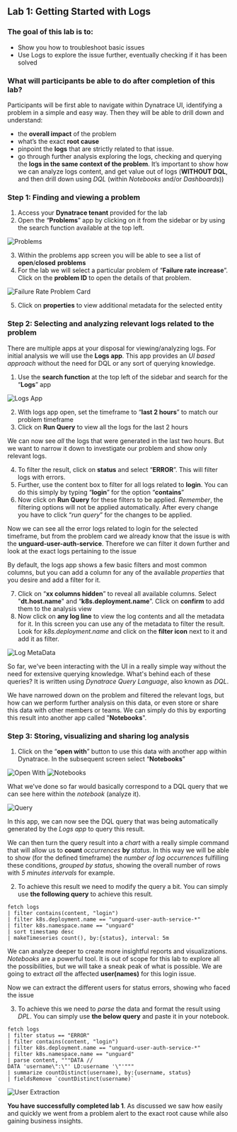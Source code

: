 ## Lab 1: Getting Started with Logs
 
### The goal of this lab is to:
- Show you how to troubleshoot basic issues
- Use Logs to explore the issue further, eventually checking if it has been solved

### What will participants be able to do after completion of this lab? 
Participants will be first able to navigate within Dynatrace UI, identifying a problem in a simple and easy way. Then they will be able to drill down and understand:  
- the **overall impact** of the problem  
- what’s the exact **root cause**   
- pinpoint the **logs** that are strictly related to that issue.   
- go through further analysis exploring the logs, checking and querying the **logs in the same context of the problem**. It’s important to show how we can analyze logs content, and get value out of logs (**WITHOUT DQL**, and then drill down using *DQL* (within *Notebooks* and/or *Dashboards*))

### Step 1: Finding and viewing a problem
1. Access your **Dynatrace tenant** provided for the lab
2. Open the “**Problems**” app by clicking on it from the sidebar or by using the search function available at the top left.

![Problems](../../assets/images/Problems.png)

3. Within the problems app screen you will be able to see a list of **open**/**closed** **problems**
4. For the lab we will select a particular problem of “**Failure rate increase**”. Click on the **problem ID** to open the details of that problem.  

![Failure Rate Problem Card](../../assets/images/FailureRateIncrease.png)

5. Click on **properties** to view additional metadata for the selected entity

### Step 2:  Selecting and analyzing relevant logs related to the problem
There are multiple apps at your disposal for viewing/analyzing logs. For initial analysis we will use the **Logs app**. This app provides an *UI based approach* without the need for DQL or any sort of querying knowledge.

1. Use the **search function** at the top left of the sidebar and search for the “**Logs**” app  

![Logs App](../../assets/images/LogsApp.png)

2. With logs app open, set the timeframe to “**last 2 hours**” to match our problem timeframe
3. Click on **Run Query** to view all the logs for the last 2 hours

We can now see *all* the logs that were generated in the last two hours. But we want to narrow it down to investigate our problem and show only relevant logs. 

4. To filter the result, click on **status** and select “**ERROR**”. This will filter logs with errors.
5.	Further, use the content box to filter for all logs related to **login**. You can do this simply by typing “**login**” for the option “**contains**”
6. Now click on **Run Query** for these filters to be applied. *Remember*, the filtering options will not be applied automatically. After every change you have to click “*run query*” for the changes to be applied.

Now we can see all the error logs related to login for the selected timeframe, but from the problem card we already know that the issue is with the **unguard-user-auth-service**. Therefore we can filter it down further and look at the exact logs pertaining to the issue

By default, the logs app shows a few basic filters and most common columns, but you can add a column for any of the available *properties* that you desire and add a filter for it.

7. Click on “**xx columns hidden**” to reveal all available columns. Select "**dt.host.name**" and “**k8s.deployment.name**”. Click on **confirm** to add them to the analysis view
8. Now click on **any log line** to view the log contents and all the metadata for it. In this screen you can use any of the metadata to filter the result. Look for *k8s.deployment.name* and click on the **filter icon** next to it and add it as filter.  

![Log MetaData](../../assets/images/LogDetails.png)

So far, we've been interacting with the UI in a really simple way without the need for extensive querying knowledge. What's behind each of these queries? It is written using *Dynatrace Query Language*, also known as *DQL*. 

We have narrowed down on the problem and filtered the relevant logs, but how can we perform further analysis on this data, or even store or share this data with other members or teams. We can simply do this by exporting this result into another app called "**Notebooks**".

### Step 3: Storing, visualizing and sharing log analysis
1. Click on the “**open with**” button to use this data with another app within Dynatrace. In the subsequent screen select “**Notebooks**”

![Open With](../../assets/images/OpenWith.png)
![Notebooks](../../assets/images/Notebooks.png)

What we've done so far would basically correspond to a DQL query that we can see here within the *notebook* (analyze it).
 
![Query](../../assets/images/DQLQuery.png)

In this app, we can now see the DQL query that was being automatically generated by the *Logs app* to query this result.

We can then turn the query result into a *chart* with a really simple command that will allow us to **count** *occurrences* **by** *status*. In this way we will be able to show (for the defined timeframe) the *number of log occurrences* fulfilling these conditions, *grouped by status*, showing the overall number of rows with *5 minutes intervals* for example. 
 
2. To achieve this result we need to modify the query a bit. You can simply use **the following query** to achieve this result.

```DQL
fetch logs 
| filter contains(content, "login") 
| filter k8s.deployment.name == "unguard-user-auth-service-*" 
| filter k8s.namespace.name == "unguard" 
| sort timestamp desc 
| makeTimeseries count(), by:{status}, interval: 5m 
``` 
 
We can analyze deeper to create more insightful reports and visualizations. *Notebooks* are a powerful tool. It is out of scope for this lab to explore all the possibilities, but we will take a sneak peak of what is possible. We are going to extract *all* the affected **user(names)** for this login issue. 
 
Now we can extract the different users for status errors, showing who faced the issue 

3. To achieve this we need to *parse* the data and format the result using *DPL*. You can simply use **the below query** and paste it in your notebook.

```DQL
fetch logs 
| filter status == "ERROR" 
| filter contains(content, "login") 
| filter k8s.deployment.name == "unguard-user-auth-service-*" 
| filter k8s.namespace.name == "unguard" 
| parse content, """DATA //  
DATA 'username\":\"' LD:username '\"'""" 
| summarize countDistinct(username), by:{username, status} 
| fieldsRemove `countDistinct(username)` 
```
![User Extraction](../../assets/images/UserExtraction.png)

**You have successfully completed lab 1**.  As discussed we saw how easily and quickly we went from a problem alert to the exact root cause while also gaining business insights. 


